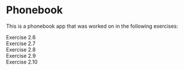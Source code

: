 # Phonebook
This is a phonebook app that was worked on in the following exercises:

Exercise 2.6
<br>
Exercise 2.7
<br>
Exercise 2.8
<br>
Exercise 2.9
<br>
Exercise 2.10